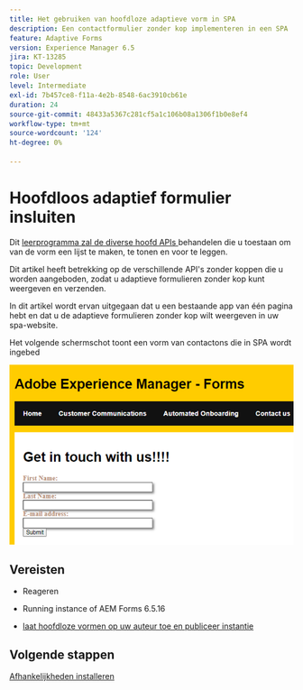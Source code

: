 ```yaml
---
title: Het gebruiken van hoofdloze adaptieve vorm in SPA
description: Een contactformulier zonder kop implementeren in een SPA
feature: Adaptive Forms
version: Experience Manager 6.5
jira: KT-13285
topic: Development
role: User
level: Intermediate
exl-id: 7b457ce8-f11a-4e2b-8548-6ac3910cb61e
duration: 24
source-git-commit: 48433a5367c281cf5a1c106b08a1306f1b0e8ef4
workflow-type: tm+mt
source-wordcount: '124'
ht-degree: 0%

---
```


# Hoofdloos adaptief formulier insluiten

Dit [ leerprogramma zal de diverse hoofd APIs ](https://opensource.adobe.com/aem-forms-af-runtime/api/#section/Introduction) behandelen die u toestaan om van de vorm een lijst te maken, te tonen en voor te leggen.

Dit artikel heeft betrekking op de verschillende API&#39;s zonder koppen die u worden aangeboden, zodat u adaptieve formulieren zonder kop kunt weergeven en verzenden.

In dit artikel wordt ervan uitgegaan dat u een bestaande app van één pagina hebt en dat u de adaptieve formulieren zonder kop wilt weergeven in uw spa-website.

Het volgende schermschot toont een vorm van contactons die in SPA wordt ingebed

![ contact-us-vorm ](./assets/contact-us-form.png)

## Vereisten

* Reageren

* Running instance of AEM Forms 6.5.16

* [ laat hoofdloze vormen op uw auteur toe en publiceer instantie ](https://experienceleague.adobe.com/docs/experience-manager-headless-adaptive-forms/using/quick-setup/enable-headless-adaptive-forms-and-core-components.html?lang=en)

## Volgende stappen

[Afhankelijkheden installeren](./install-af-react-libraries.md)
